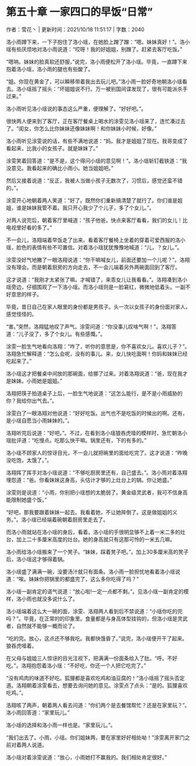 # 第五十章 一家四口的早饭“日常”

作者：雪花丶 | 更新时间：2021/10/18 11:51:17 | 字数：2040

洛小雨蹲下来，一下子抱住了洛小瑶，在她脸上蹭了蹭：“嗯。妹妹真好！”。洛小瑶有些厌烦地对洛小雨说道：“哎呀！我的好姐姐，别蹭了。赶紧去客厅吃饭。”

“嗯呐。妹妹的脸真软还舒服，”说完，洛小雨便松开了洛小瑶。毕竟，一直蹲下来抱着洛小瑶，洛小雨的腿也有些酸了。

“姐。你现在黄金了，可以瞬移带着我出去玩儿吧。”洛小雨一脸好奇地朝洛小瑶看去。洛小瑶摇了摇头：“坏姐姐说不行。万一被别国间谍发现了，很有可能派杀手过来。”

洛小雨听见洛小瑶说的事态这么严重，便理解了。“好好吧。”。

很快两人便来到了客厅，正在客厅餐桌上喝水的涂雯见洛小瑶来了，连忙凑过去了。“闺女，你怎么比你妹妹还像妹妹啊！和你妹妹小时候，好像。”

洛小雨听见涂雯说的话，有些不满地说道：“妈。我才是姐姐了现在。我哥变成了看起来，比我小的女孩子。就是妹妹了。”

涂雯笑着回答道：“是不是，这个得问小瑶的意见啊！”。洛小瑶斩钉截铁道：“我没意见。我看起来的确比小雨小。她当姐姐吧。”

然后又接着说道：“反正，我被人当做小孩子无数次了，习惯后，感觉还蛮不错的。”。

涂雯开心地朝着两人笑道：“好了。既然你们重新搞清楚了就行了。你们谁是姐姐，谁是妹妹我管不着。我只开心我少了个儿子，多了个女儿。”。

对两人说完后，朝着客厅里喊道：“孩子他爸。快点来客厅看看，我们的女儿！比电视里好看的多了。”

不一会儿，洛翔端着早饭走了出来。看着客厅餐椅上坐着的穿着可爱西服的洛小瑶，脸色的表情有些不可置信。对着洛小瑶犹犹豫豫地喊道：“儿，？女儿。”。

涂雯没好气地撇了一眼洛翔说道：“你干嘛喊女儿，前面还要加一个儿呢？”。洛翔没有理会。而是朝着厨房的方向走去，不一会儿端着另外两碗面回到了客厅。

这才说道：“我刚才太紧张了嘛。才喊错了，来乖女儿让我看看。”。洛翔凑到洛小瑶旁边，仔细围观了一下洛小瑶。而洛小瑶则是一脸窘红，微微地低着头。一副不好意思的样子。

毕竟，昔日自己在家人眼里的身份都是男孩子。头一次以女孩子的身份面对家人，感觉怪怪的。

“害。”突然，洛翔猛地叹了声气。涂雯问道：“你没事儿叹啥气啊！”。洛翔答道：“儿子没了，多了个女儿。有些感慨。”。

涂雯一脸生气地看向洛翔：“咋了，听你的意思是，你不喜欢女儿。喜欢儿子？”。洛翔急忙解释道：“怎么会呢，没有的事儿。来，女儿快吃面啊！你妈和妹妹已经吃起来了。”

洛小瑶这才把餐桌中间放的那碗面，给挪了过来。对着洛翔说道：“爸，现在我才是妹妹。小雨她是姐姐。”

洛翔把筷子拍道桌子上后，一脸生气地说道：“这怎么能行，是不是小雨威胁的你？我给你出气去。”。

涂雯白了一眼洛翔对他说道：“好好吃饭。出气也不是吃饭的时候出的啊。还有，是小瑶自愿当小雨妹妹的。”。

洛翔听完后说道：“好吧。”。不过，在看到洛小瑶狼吞虎噎的模样时，急忙朝洛小瑶批评道：“吃慢点。吃那么快干嘛。锅里还有，下的有多的。”

洛小瑶不顾家人的惊讶目光，不一会儿就把碗里的面给吃完了。这才说道：“昨晚没吃饱，太饿了。”。

洛翔挥了挥手对洛小瑶说道：“不够吃厨房里还有，自己盛去。”。洛小雨对着洛翔埋怨道：“爸。你看妹妹这身高，头估计才够的上灶台上的锅。你让她盛。”

涂雯则是说道：“小雨，你别把小瑶想的太脆弱了。黄金级灵武者，我可不信身高能限制她盛个饭。”

“好吧，那我要跟着妹妹一起去。我看着她，不让她摔倒了。这是做姐姐的义务。”。洛小瑶已经端着碗朝着厨房里走去了。

而洛小雨就站在洛小瑶的身后，看着。洛小瑶的手很明显够不上着一米二多的灶台，加上二十多厘米高度的灶台。她的身高就只有这那可怜的一米五几嘛。

洛小雨给洛小瑶搬来了一个凳子。“妹妹，踩着凳子吧。”。加上30多厘米高的凳子后，洛小瑶这才够得着锅。

洛小瑶盛了满满一碗，没要汤汁就只有面条。洛小雨一脸担忧地看着洛小瑶说道：“唉。妹妹你把锅里的都盛完了，这么多你吃得了吗？”

洛小瑶一副肯定的语气说道：“放心啦!一定一点都不剩。”。见洛小瑶一副肯定的模样，洛小雨也就没多说什么了。

洛小瑶端着这么大一碗的面，涂雯、洛翔两人看到后不禁说道：“小瑶你吃的完吗？”。毕竟，在正常的的印象里。食量都是与身高体型挂钩的，但洛小瑶是灵武者，自然就不能够一概而论了。

“吃的完。放心，这点还不够我吃。我都快饿昏了。”说完，洛小瑶便开干了起来。狼吞虎噎着。

在父母与姐姐三人惊讶的目光注视下，把满满一份面条给入了肚。“呼。不好吃。”。洛翔抱怨着洛小瑶：“不好吃，你还一个人把它吃完了。”

“没有鸡肉的味道不好吃。狐狸都是喜欢吃鸡和油豆腐的！”洛小瑶摇了摇头否定道。洛翔朝着涂雯看去，想要去询问她的意见。涂雯点了点头：“是的。狐狸喜欢吃鸡。”。

洛翔咳了两声，朝着两人看去问道：“你们两个是去餐馆帮忙？还是在家里玩？”。洛小雨回答道：“家里玩儿。”

洛小瑶的选择和洛小雨一样也是。“家里玩儿。”。

“我们出去了。小雨，小瑶。你们姐妹两，要在家里好好相处呦！”涂雯离开家门之前对着两人说道。

洛小瑶对着涂雯说道：“放心，小雨她打不赢我的。我们相处肯定很好。”

